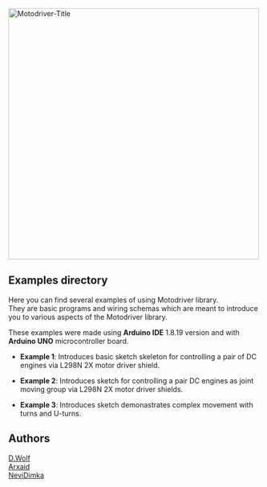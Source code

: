 <img src="https://i.imgur.com/l4UcX4U.png" alt="Motodriver-Title" width="500"/>

## Examples directory

Here you can find several examples of using Motodriver library.   
They are basic programs and wiring schemas which are meant to introduce you to various aspects of the Motodriver library.   

These examples were made using **Arduino IDE** 1.8.19 version and with **Arduino UNO** microcontroller board.   

* **Example 1**: Introduces basic sketch skeleton for controlling a pair of DC engines via L298N 2X motor driver shield.   

* **Example 2**: Introduces sketch for controlling a pair DC engines as joint moving group via L298N 2X motor driver shields.   

* **Example 3**: Introduces sketch demonastrates complex movement with turns and U-turns.   

## Authors

[D.Wolf](https://github.com/Runsolar)   
[Arxaid](https://github.com/Arxaid)   
[NeviDimka](https://github.com/dmitrii591)   
